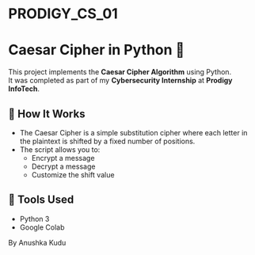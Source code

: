 # PRODIGY_CS_01
# Caesar Cipher in Python 🔐

This project implements the **Caesar Cipher Algorithm** using Python.  
It was completed as part of my **Cybersecurity Internship** at **Prodigy InfoTech**.

## 🔧 How It Works

- The Caesar Cipher is a simple substitution cipher where each letter in the plaintext is shifted by a fixed number of positions.
- The script allows you to:
  - Encrypt a message
  - Decrypt a message
  - Customize the shift value

## 🚀 Tools Used

- Python 3
- Google Colab

By Anushka Kudu
